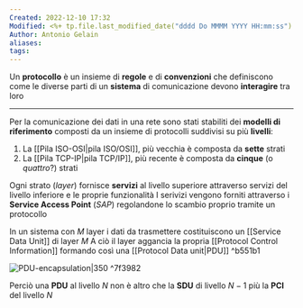 ```yaml
---
Created: 2022-12-10 17:32
Modified: <%+ tp.file.last_modified_date("dddd Do MMMM YYYY HH:mm:ss") %>
Author: Antonio Gelain
aliases: 
tags:
---
```


Un **protocollo** è un insieme di **regole** e di **convenzioni** che definiscono come le diverse parti di un **sistema** di comunicazione devono **interagire** tra loro

---

Per la comunicazione dei dati in una rete sono stati stabiliti dei **modelli di riferimento** composti da un insieme di protocolli suddivisi su più **livelli**:
1. La [[Pila ISO-OSI|pila ISO/OSI]], più vecchia è composta da **sette** strati
2. La [[Pila TCP-IP|pila TCP/IP]], più recente è composta da **cinque** (o *quattro*?) strati

Ogni strato (*layer*) fornisce **servizi** al livello superiore attraverso servizi del livello inferiore e le proprie funzionalità
I serivizi vengono forniti attraverso i **Service Access Point** (*SAP*) regolandone lo scambio proprio tramite un protocollo

In un sistema con $M$ layer i dati da trasmettere costituiscono un [[Service Data Unit]] di layer $M$
A ciò il layer aggancia la propria [[Protocol Control Information]] formando così una [[Protocol Data unit|PDU]] ^b551b1

![PDU-encapsulation|350](https://www.oreilly.com/api/v2/epubs/9781789340501/files/assets/4413e8e2-d953-4431-af99-1f96ce07e8b4.png) ^7f3982

Perciò una **PDU** al livello $N$ non è altro che la **SDU** di livello $N-1$ più la **PCI** del livello $N$